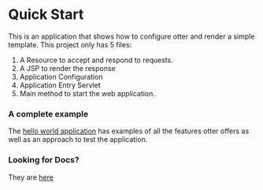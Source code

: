# Quick Start
This is an application that shows how to configure otter and render a simple template.
This project only has 5 files:
1. A Resource to accept and respond to requests.
2. A JSP to render the response
3. Application Configuration
4. Application Entry Servlet
5. Main method to start the web application.

### A complete example
The [hello world application](/hello-world) has examples of all the features otter offers as well as an approach to test 
the application.


### Looking for Docs?
They are [here](../docs/Documentation.md)